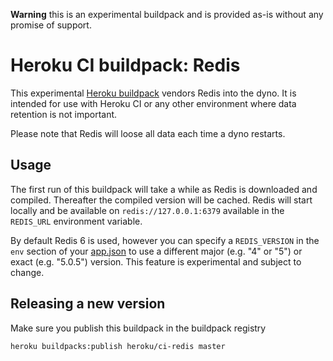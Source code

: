 **Warning** this is an experimental buildpack and is provided as-is without any
promise of support.

# Heroku CI buildpack: Redis

This experimental [Heroku buildpack](http://devcenter.heroku.com/articles/buildpacks)
vendors Redis into the dyno. It is intended for use with Heroku CI or any
other environment where data retention is not important.

Please note that Redis will loose all data each time a dyno restarts.

## Usage

The first run of this buildpack will take a while as Redis is downloaded and
compiled. Thereafter the compiled version will be cached. Redis will start locally
and be available on `redis://127.0.0.1:6379` available in the `REDIS_URL` environment variable.

By default Redis 6 is used, however you can specify a `REDIS_VERSION` in the `env` section of your
[app.json](https://devcenter.heroku.com/articles/heroku-ci#environment-variables-env-key)
to use a different major (e.g. "4" or "5") or exact (e.g. "5.0.5") version. This feature
is experimental and subject to change.

## Releasing a new version

Make sure you publish this buildpack in the buildpack registry

`heroku buildpacks:publish heroku/ci-redis master`
